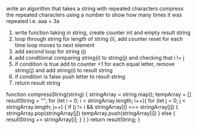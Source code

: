 write an algorithm that takes a string with repeated characters
compress the repeated characters using a number to show how many times it was repeated
i.e. aaa = 3a

1. write function taking in string, create counter int and empty result string
2. loop through string for length of string (i), add counter reset for each time loop moves to next element
3. add second loop for string (j)
4. add conditional comparing string(i) to string(j) and checking that i != j
5. if condition is true add to counter +1 for each equal letter, remove string(j) and add string(i) to result string
6. if condition is false push letter to result string
7. return result string


function compressString(string) {
  stringArray = string.map();
  tempArray = []
  resultString = "";
  for (let i = 0; i < stringArray.length; i++){
    for (let j = 0; j < stringArray.length; j++) {
      if (j != i && stringArray[i] === stringArray[j])
      {
        stringArray.pop(stringArray[j])
        tempArray.push(stringArray[i])
      } else {
          resultString += stringArray[i];
      }
    }
  }
  return resultString;
}